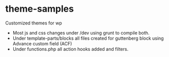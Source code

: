 # theme-samples
Customized themes for wp

- Most js and css changes under /dev using grunt to compile both.
- Under template-parts/blocks all files created for guttenberg block using Advance custom field (ACF)
- Under functions.php all action hooks added and filters.
